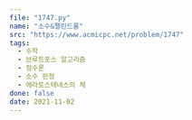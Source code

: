 ```yaml
---
file: "1747.py"
name: "소수&팰린드롬"
src: "https://www.acmicpc.net/problem/1747"
tags:
  - 수학
  - 브루트포스 알고리즘
  - 정수론
  - 소수 판정
  - 에라토스테네스의 체
done: false
date: 2021-11-02
---
```

